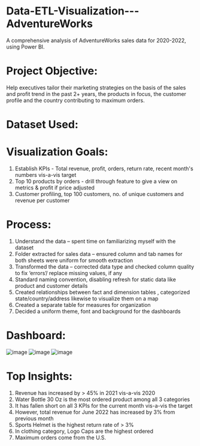 # Data-ETL-Visualization---AdventureWorks
A comprehensive analysis of AdventureWorks sales data for 2020-2022, using Power BI. 

# Project Objective:
Help executives tailor their marketing strategies on the basis of the sales and profit trend in the past 2+ years, the products in focus, the customer profile and the country contributing to maximum orders.

# Dataset Used:


# Visualization Goals:
1. Establish KPIs - Total revenue, profit, orders, return rate, recent month's numbers vis-a-vis target
2. Top 10 products by orders - drill through feature to give a view on metrics & profit if price adjusted
3. Customer profiling, top 100 customers, no. of unique customers and revenue per customer

# Process:
1.	Understand the data – spent time on familiarizing myself with the dataset
2.	Folder extracted for sales data – ensured column and tab names for both sheets were uniform for smooth extraction
3.	Transformed the data – corrected data type and checked column quality to fix ‘errors’/ replace missing values, if any
4.	Standard naming convention, disabling refresh for static data like product and customer details
5.	Created relationships between fact and dimension tables , categorized state/country/address likewise to visualize them on a map
6.	Created a separate table for measures for organization
7.	Decided a uniform theme, font and background for the dashboards 

# Dashboard:

![image](https://github.com/user-attachments/assets/c2f38b69-a616-4778-bfd2-501d36eae021)
![image](https://github.com/user-attachments/assets/619db2f9-5f1b-4e44-9c5d-cf17ce87e28d)
![image](https://github.com/user-attachments/assets/5f7b5ca1-d2a8-4f81-91e0-934b9e17fbd2)

# Top Insights:
1. Revenue has increased by > 45% in 2021 vis-a-vis 2020
2. Water Bottle 30 Oz is the most ordered product among all 3 categories
3. It has fallen short on all 3 KPIs for the current month vis-a-vis the target
4. However, total revenue for June 2022 has increased by 3% from previous month
5. Sports Helmet is the highest return rate of > 3%
6. In clothing category, Logo Caps are the highest ordered
7. Maximum orders come from the U.S.



